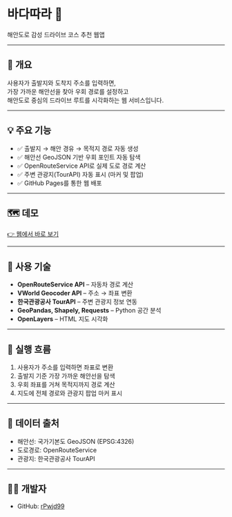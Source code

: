 # 바다따라 🌊  
해안도로 감성 드라이브 코스 추천 웹앱

---

## 📌 개요

사용자가 출발지와 도착지 주소를 입력하면,  
가장 가까운 해안선을 찾아 우회 경로를 설정하고  
해안도로 중심의 드라이브 루트를 시각화하는 웹 서비스입니다.

---

## 💡 주요 기능

- ✅ 출발지 → 해안 경유 → 목적지 경로 자동 생성
- ✅ 해안선 GeoJSON 기반 우회 포인트 자동 탐색
- ✅ OpenRouteService API로 실제 도로 경로 계산
- ✅ 주변 관광지(TourAPI) 자동 표시 (마커 및 팝업)
- ✅ GitHub Pages를 통한 웹 배포

---

## 🗺️ 데모

[👉 웹에서 바로 보기](https://rpwjd99.github.io/coastal-drive/index_with_tour.html)

---

## 🧩 사용 기술

- **OpenRouteService API** – 자동차 경로 계산
- **VWorld Geocoder API** – 주소 → 좌표 변환
- **한국관광공사 TourAPI** – 주변 관광지 정보 연동
- **GeoPandas, Shapely, Requests** – Python 공간 분석
- **OpenLayers** – HTML 지도 시각화

---

## 🔧 실행 흐름

1. 사용자가 주소를 입력하면 좌표로 변환
2. 출발지 기준 가장 가까운 해안선을 탐색
3. 우회 좌표를 거쳐 목적지까지 경로 계산
4. 지도에 전체 경로와 관광지 팝업 마커 표시

---

## 🔗 데이터 출처

- 해안선: 국가기본도 GeoJSON (EPSG:4326)
- 도로경로: OpenRouteService
- 관광지: 한국관광공사 TourAPI

---

## 👨‍💻 개발자

- GitHub: [rPwjd99](https://github.com/rPwjd99)

